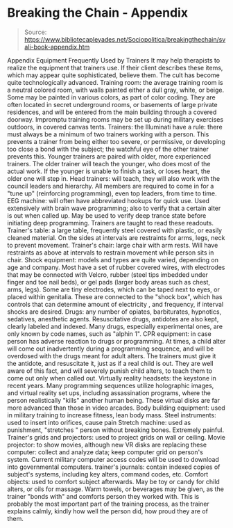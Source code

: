 # Breaking the Chain - Appendix

> Source: https://www.bibliotecapleyades.net/Sociopolitica/breakingthechain/svali-book-appendix.htm

Appendix
Equipment Frequently Used by Trainers
It may help therapists to realize the equipment that trainers use.
If their client describes these items, which may appear quite sophisticated,
believe them. The cult has become quite technologically advanced.
Training room: the average training room is a neutral colored room,
with walls painted either a dull gray, white, or beige. Some may be
painted in various colors, as part of color coding. They are often located
in secret underground rooms, or basements of large private residences,
and will be entered from the main building through a covered doorway.
Impromptu training rooms may be set up during military exercises outdoors,
in covered canvas tents.
Trainers: the Illuminati have a rule: there must always be a minimum
of two trainers working with a person. This prevents a trainer from
being either too severe, or permissive, or developing too close a bond
with the subject; the watchful eye of the other trainer prevents this.
Younger trainers are paired with older, more experienced trainers. The
older trainer will teach the younger, who does most of the actual work.
If the younger is unable to finish a task, or loses heart, the older
one will step in.
Head trainers: will teach, they will also work with the council leaders
and hierarchy. All members are required to come in for a "tune
up" (reinforcing programming), even top leaders, from time to time.
EEG machine: will often have abbreviated hookups for quick use. Used
extensively with brain wave programming; also to verify that a certain
alter is out when called up. May be used to verify deep trance state
before initiating deep programming. Trainers are taught to read these
readouts.
Trainer's table: a large table, frequently steel covered with plastic,
or easily cleaned material. On the sides at intervals are restraints
for arms, legs, neck to prevent movement.
Trainer's chair: large chair with arm rests. Will have restraints as
above at intervals to restrain movement while person sits in chair.
Shock equipment: models and types are quite varied, depending on age
and company. Most have a set of rubber covered wires, with electrodes
that may be connected with Velcro, rubber (steel tips imbedded under
finger and toe nail beds), or gel pads (larger body areas such as chest,
arms, legs). Some are tiny electrodes, which can be taped next to eyes,
or placed within genitalia. These are connected to the "shock box",
which has controls that can determine amount of electricity , and frequency,
if interval shocks are desired.
Drugs: any number of opiates, barbiturates, hypnotics, sedatives, anesthetic
agents. Resuscitative drugs, antidotes are also kept, clearly labeled
and indexed. Many drugs, especially experimental ones, are only known
by code names, such as "alphin 1".
CPR equipment: in case person has adverse reaction to drugs or programming.
At times, a child alter will come out inadvertently during a programming
sequence, and will be overdosed with the drugs meant for adult alters.
The trainers must give it the antidote, and resuscitate it, just as
if a real child is out. They are well aware of this fact, and will severely
punish child alters, to teach them to come out only when called out.
Virtually reality headsets: the keystone in recent years. Many programming
sequences utilize holographic images, and virtual reality set ups, including
assassination programs, where the person realistically "kills"
another human
being. These virtual disks are far more advanced than those in video
arcades.
Body building equipment: used in military training to increase fitness,
lean body mass.
Steel instruments: used to insert into orifices, cause pain
Stretch machine: used as punishment, "stretches " person
without breaking bones. Extremely painful.
Trainer's grids and projectors: used to project grids on wall or ceiling.
Movie projector: to show movies, although new VR disks are replacing
these computer: collect and analyze data; keep computer grid on person's
system. Current military computer access codes will be used to download
into governmental computers.
trainer's journals: contain indexed copies of subject's systems, including
key alters, command codes, etc.
Comfort objects: used to comfort subject afterwards. May be toy or
candy for child alters, or oils for massage. Warm towels, or beverages
may be given, as the trainer "bonds with" and comforts person
they worked with. This is probably the most important part of the training
process, as the trainer explains calmly, kindly how well the person
did, how proud they are of them.
